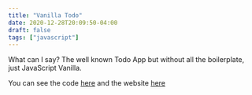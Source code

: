 ```yaml
---
title: "Vanilla Todo"
date: 2020-12-28T20:09:50-04:00
draft: false
tags: ["javascript"]
---
```


What can I say? The well known Todo App but without all the boilerplate, just JavaScript Vanilla.

You can see the code [here](https://github.com/franciscoandres/js-vanilla-todo) and the website [here](https://franciscoandres.github.io/js-vanilla-todo/)


